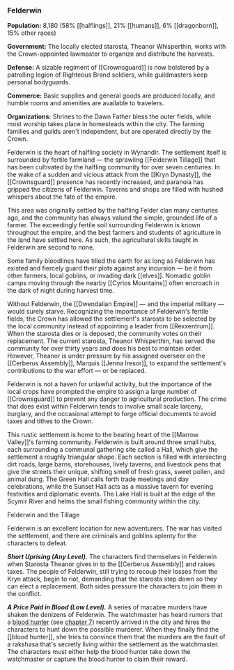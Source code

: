 ### Felderwin

**Population:** 8,180 (58% [[halflings]], 21% [[humans]], 6% [[dragonborn]], 15% other races)

**Government:** The locally elected starosta, Theanor Whisperthin, works with the Crown-appointed lawmaster to organize and distribute the harvests.

**Defense:** A sizable regiment of [[Crownsguard]] is now bolstered by a patrolling legion of Righteous Brand soldiers, while guildmasters keep personal bodyguards.

**Commerce:** Basic supplies and general goods are produced locally, and humble rooms and amenities are available to travelers.

**Organizations:** Shrines to the Dawn Father bless the outer fields, while most worship takes place in homesteads within the city. The farming families and guilds aren't independent, but are operated directly by the Crown.

Felderwin is the heart of halfling society in Wynandir. The settlement itself is surrounded by fertile farmland — the sprawling [[Felderwin Tillage]] that has been cultivated by the halfling community for over seven centuries. In the wake of a sudden and vicious attack from the [[Kryn Dynasty]], the [[Crownsguard]] presence has recently increased, and paranoia has gripped the citizens of Felderwin. Taverns and shops are filled with hushed whispers about the fate of the empire.

This area was originally settled by the halfling Felder clan many centuries ago, and the community has always valued the simple, grounded life of a farmer. The exceedingly fertile soil surrounding Felderwin is known throughout the empire, and the best farmers and students of agriculture in the land have settled here. As such, the agricultural skills taught in Felderwin are second to none.

Some family bloodlines have tilled the earth for as long as Felderwin has existed and fiercely guard their plots against any incursion — be it from other farmers, local goblins, or invading dark [[elves]]. Nomadic goblin camps moving through the nearby [[Cyrios Mountains]] often encroach in the dark of night during harvest time.

Without Felderwin, the [[Dwendalian Empire]] — and the imperial military — would surely starve. Recognizing the importance of Felderwin's fertile fields, the Crown has allowed the settlement's starosta to be selected by the local community instead of appointing a leader from [[Rexxentrum]]. When the starosta dies or is deposed, the community votes on their replacement. The current starosta, Theanor Whisperthin, has served the community for over thirty years and does his best to maintain order. However, Theanor is under pressure by his assigned overseer on the [[Cerberus Assembly]], Marquis [[Jenna Iresor]], to expand the settlement's contributions to the war effort — or be replaced.

Felderwin is not a haven for unlawful activity, but the importance of the local crops have prompted the empire to assign a large number of [[Crownsguard]] to prevent any danger to agricultural production. The crime that does exist within Felderwin tends to involve small scale larceny, burglary, and the occasional attempt to forge official documents to avoid taxes and tithes to the Crown.

This rustic settlement is home to the beating heart of the [[Marrow Valley]]'s farming community. Felderwin is built around three small hubs, each surrounding a communal gathering site called a Hall, which give the settlement a roughly triangular shape. Each section is filled with intersecting dirt roads, large barns, storehouses, lively taverns, and livestock pens that give the streets their unique, shifting smell of fresh grass, sweet pollen, and animal dung. The Green Hall calls forth trade meetings and day celebrations, while the Sunset Hall acts as a massive tavern for evening festivities and diplomatic events. The Lake Hall is built at the edge of the Scymir River and helms the small fishing community within the city.

[](https://media.dndbeyond.com/compendium-images/egtw/yDOyqyOocErRgYJK/03-07.png)

Felderwin and the Tillage

Felderwin is an excellent location for new adventurers. The war has visited the settlement, and there are criminals and goblins aplenty for the characters to defeat.

_**Short Uprising (Any Level).**_ The characters find themselves in Felderwin when Starosta Theanor gives in to the [[Cerberus Assembly]] and raises taxes. The people of Felderwin, still trying to recoup their losses from the Kryn attack, begin to riot, demanding that the starosta step down so they can elect a replacement. Both sides pressure the characters to join them in the conflict.

_**A Price Paid in Blood (Low Level).**_ A series of macabre murders have shaken the denizens of Felderwin. The watchmaster has heard rumors that a [blood hunter](https://www.dndbeyond.com/monsters/blood-hunter) (see [chapter 7](https://www.dndbeyond.com/sources/egtw/[[wildemount]]-bestiary#BloodHunter "chapter 7")) recently arrived in the city and hires the characters to hunt down the possible murderer. When they finally find the [[blood hunter]], she tries to convince them that the murders are the fault of a rakshasa that's secretly living within the settlement as the watchmaster. The characters must either help the blood hunter take down the watchmaster or capture the blood hunter to claim their reward.